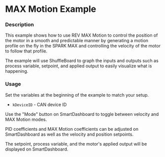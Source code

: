 # MAX Motion Example

### Description
This example shows how to use REV MAX Motion to control the position of the motor in a smooth and predictable manner by generating a motion profile on the fly in the SPARK MAX and controlling the velocity of the motor to follow that profile.

The example will use ShuffleBoard to graph the inputs and outputs such as process variable, setpoint, and applied output to easily visualize what is happening.

### Usage
Set the variables at the beginning of the example to match your setup.
- `kDeviceID` - CAN device ID

Use the "Mode" button on SmartDashboard to toggle between velocity and MAX Motion modes.

PID coefficients and MAX Motion coefficients can be adjusted on SmartDashboard as well as the velocity and position setpoints.

The setpoint, process variable, and the motor's applied output will be displayed on SmartDashboard.
